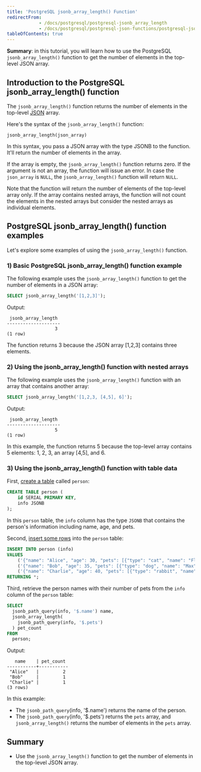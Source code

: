 ```yaml
---
title: 'PostgreSQL jsonb_array_length() Function'
redirectFrom:
            - /docs/postgresql/postgresql-jsonb_array_length 
            - /docs/postgresql/postgresql-json-functions/postgresql-jsonb_array_length
tableOfContents: true
---
```


**Summary**: in this tutorial, you will learn how to use the PostgreSQL `jsonb_array_length()` function to get the number of elements in the top-level JSON array.

## Introduction to the PostgreSQL jsonb_array_length() function

The `jsonb_array_length()` function returns the number of elements in the top-level [JSON](/docs/postgresql/postgresql-json) array.

Here's the syntax of the `jsonb_array_length()` function:

```
jsonb_array_length(json_array)
```

In this syntax, you pass a JSON array with the type JSONB to the function. It'll return the number of elements in the array.

If the array is empty, the `jsonb_array_length()` function returns zero. If the argument is not an array, the function will issue an error. In case the `json_array` is `NULL`, the `jsonb_array_length()` function will return `NULL`.

Note that the function will return the number of elements of the top-level array only. If the array contains nested arrays, the function will not count the elements in the nested arrays but consider the nested arrays as individual elements.

## PostgreSQL jsonb_array_length() function examples

Let's explore some examples of using the `jsonb_array_length()` function.

### 1) Basic PostgreSQL jsonb_array_length() function example

The following example uses the `jsonb_array_length()` function to get the number of elements in a JSON array:

```sql
SELECT jsonb_array_length('[1,2,3]');
```

Output:

```
 jsonb_array_length
--------------------
                  3
(1 row)
```

The function returns 3 because the JSON array \[1,2,3] contains three elements.

### 2) Using the jsonb_array_length() function with nested arrays

The following example uses the `jsonb_array_length()` function with an array that contains another array:

```sql
SELECT jsonb_array_length('[1,2,3, [4,5], 6]');
```

Output:

```
 jsonb_array_length
--------------------
                  5
(1 row)
```

In this example, the function returns 5 because the top-level array contains 5 elements: 1, 2, 3, an array \[4,5], and 6.

### 3) Using the jsonb_array_length() function with table data

First, [create a table](/docs/postgresql/postgresql-create-table) called `person`:

```sql
CREATE TABLE person (
    id SERIAL PRIMARY KEY,
    info JSONB
);
```

In this `person` table, the `info` column has the type `JSONB` that contains the person's information including name, age, and pets.

Second, [insert some rows](/docs/postgresql/postgresql-insert-multiple-rows) into the `person` table:

```sql
INSERT INTO person (info)
VALUES
    ('{"name": "Alice", "age": 30, "pets": [{"type": "cat", "name": "Fluffy"}, {"type": "dog", "name": "Buddy"}]}'),
    ('{"name": "Bob", "age": 35, "pets": [{"type": "dog", "name": "Max"}]}'),
    ('{"name": "Charlie", "age": 40, "pets": [{"type": "rabbit", "name": "Snowball"}]}')
RETURNING *;
```

Third, retrieve the person names with their number of pets from the `info` column of the `person` table:

```sql
SELECT
  jsonb_path_query(info, '$.name') name,
  jsonb_array_length(
    jsonb_path_query(info, '$.pets')
  ) pet_count
FROM
  person;
```

Output:

```
   name    | pet_count
-----------+-----------
 "Alice"   |         2
 "Bob"     |         1
 "Charlie" |         1
(3 rows)
```

In this example:

- The `jsonb_path_query`(info, '\$.name') returns the name of the person.
- The `jsonb_path_query`(info, '\$.pets') returns the `pets` array, and `jsonb_array_length()` returns the number of elements in the `pets` array.

## Summary

- Use the `jsonb_array_length()` function to get the number of elements in the top-level JSON array.
